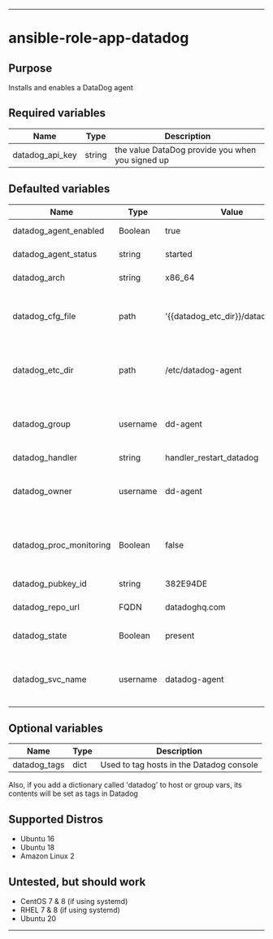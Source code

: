 ----
# ansible-role-app-datadog

## Purpose
Installs and enables a DataDog agent

## Required variables
| Name | Type | Description |
| ---- | ---- | ----------- |
| datadog_api_key | string | the value DataDog provide you when you signed up |

## Defaulted variables
| Name | Type | Value | Description |
| ---- | ---- |----- | ----------- |
| datadog_agent_enabled | Boolean | true | passed to systemd |
| datadog_agent_status | string | started | passed to systemd |
| datadog_arch | string | x86_64 | i386 is not supported |
| datadog_cfg_file | path | '{{datadog_etc_dir}}/datadog.yaml' | would only change if Datadog changed things |
| datadog_etc_dir | path | /etc/datadog-agent | would only change if Datadog changed things |
| datadog_group | username | dd-agent | would only change if Datadog changed things |
| datadog_handler | string | handler_restart_datadog | |
| datadog_owner | username | dd-agent | would only change if Datadog changed things |
| datadog_proc_monitoring | Boolean | false | choose whether to enable live process monitoring |
| datadog_pubkey_id | string | 382E94DE | Used for APT repo |
| datadog_repo_url | FQDN| datadoghq.com | Used for YUM repo |
| datadog_state | Boolean | present | set to absent to uninstall |
| datadog_svc_name | username | datadog-agent | would only change if Datadog changed things |

## Optional variables
| Name | Type | Description |
| ---- | ----- | ----------- |
| datadog_tags | dict | Used to tag hosts in the Datadog console |

Also, if you add a dictionary called 'datadog' to host or group vars, its contents will be set as tags in Datadog

## Supported Distros
- Ubuntu 16
- Ubuntu 18
- Amazon Linux 2

## Untested, but should work
- CentOS 7 & 8 (if using systemd)
- RHEL 7 & 8 (if using systemd)
- Ubuntu 20

****

